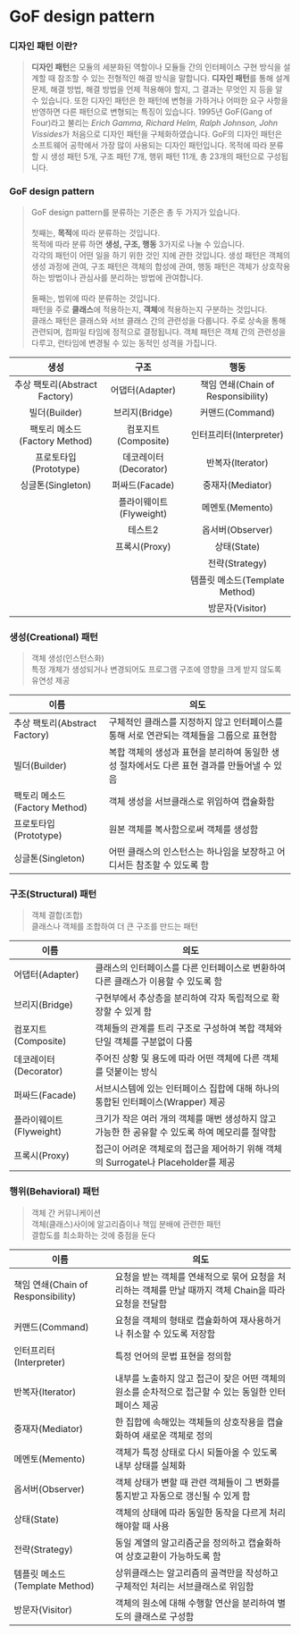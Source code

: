 # GoF design pattern
### 디자인 패턴 이란?
> **디자인 패턴**은 모듈의 세분화된 역할이나 모듈들 간의 인터페이스 구현 방식을 설계할 때 참조할 수 있는 전형적인 해결 방식을 말합니다.
**디자인 패턴**를 통해 설계 문제, 해결 방법, 해결 방법을 언제 적용해야 할지, 그 결과는 무엇인 지 등을 알 수 있습니다.
또한 디자인 패턴은 한 패턴에 변형을 가하거나 어떠한 요구 사항을 반영하면 다른 패턴으로 변형되는 특징이 있습니다.
1995년 GoF(Gang of Four)라고 불리는 *Erich Gamma, Richard Helm, Ralph Johnson, John Vissides*가 처음으로 디자인 패턴을 구체화하였습니다.
GoF의 디자인 패턴은 소프트웨어 공학에서 가장 많이 사용되는 디자인 패턴입니다. 목적에 따라 분류할 시 생성 패턴 5개, 구조 패턴 7개, 행위 패턴 11개, 총 23개의 패턴으로 구성됩니다.

### GoF design pattern
> GoF design pattern를 분류하는 기준은 총 두 가지가 있습니다.<br><br>
첫째는, **목적**에 따라 분류하는 것입니다.  
목적에 따라 분류 하면 **생성, 구조, 행동** 3가지로 나눌 수 있습니다.  
각각의 패턴이 어떤 일을 하기 위한 것인 지에 관한 것입니다. 생성 패턴은 객체의 생성 과정에 관여, 구조 패턴은 객체의 합성에 관여, 행동 패턴은 객체가 상호작용하는 방법이나 관심사를 분리하는 방법에 관여합니다.<br><br>
둘째는, 범위에 따라 분류하는 것입니다.  
패턴을 주로 **클래스**에 적용하는지, **객체**에 적용하는지 구분하는 것입니다.  
클래스 패턴은 클래스와 서브 클래스 간의 관련성을 다룹니다. 주로 상속을 통해 관련되며, 컴파일 타임에 정적으로 결정됩니다. 객체 패턴은 객체 간의 관련성을 다루고, 런타임에 변경될 수 있는 동적인 성격을 가집니다.

|생성|구조|행동|
|:---:|:---:|:---:|
|추상 팩토리(Abstract Factory)|어댑터(Adapter)|책임 연쇄(Chain of Responsibility)|
|빌더(Builder)|브리지(Bridge)|커맨드(Command)|
|팩토리 메소드(Factory Method)|컴포지트(Composite)|인터프리터(Interpreter)|
|프로토타입(Prototype)|데코레이터(Decorator)|반복자(Iterator)|
|싱글톤(Singleton)|퍼싸드(Facade)|중재자(Mediator)|
||플라이웨이트(Flyweight)|메멘토(Memento)|
||테스트2|옵서버(Observer)|
||프록시(Proxy)|상태(State)|
|||전략(Strategy)|
|||템플릿 메소드(Template Method)|
|||방문자(Visitor)|


###  생성(Creational) 패턴
> 객체 생성(인스턴스화)  
  특정 개체가 생성되거나 변경되어도 프로그램 구조에 영향을 크게 받지 않도록 유연성 제공
  
|이름|의도|
|---|---|
|추상 팩토리(Abstract Factory)|구체적인 클래스를 지정하지 않고 인터페이스를 통해 서로 연관되는 객체들을 그룹으로 표현함|
|빌더(Builder)|복합 객체의 생성과 표현을 분리하여 동일한 생성 절차에서도 다른 표현 결과를 만들어낼 수 있음|
|팩토리 메소드(Factory Method)|객체 생성을 서브클래스로 위임하여 캡슐화함|
|프로토타입(Prototype)|원본 객체를 복사함으로써 객체를 생성함|
|싱글톤(Singleton)|어떤 클래스의 인스턴스는 하나임을 보장하고 어디서든 참조할 수 있도록 함|


### 구조(Structural) 패턴
> 객체 결합(조합)  
  클래스나 객체를 조합하여 더 큰 구조를 만드는 패턴
  
|이름|의도|
|---|---|
|어댑터(Adapter)|클래스의 인터페이스를 다른 인터페이스로 변환하여 다른 클래스가 이용할 수 있도록 함|
|브리지(Bridge)|구현부에서 추상층을 분리하여 각자 독립적으로 확장할 수 있게 함|
|컴포지트(Composite)|객체들의 관계를 트리 구조로 구성하여 복합 객체와 단일 객체를 구분없이 다룸|
|데코레이터(Decorator)|주어진 상황 및 용도에 따라 어떤 객체에 다른 객체를 덧붙이는 방식|
|퍼싸드(Facade)|서브시스템에 있는 인터페이스 집합에 대해 하나의 통합된 인터페이스(Wrapper) 제공|
|플라이웨이트(Flyweight)|크기가 작은 여러 개의 객체를 매번 생성하지 않고 가능한 한 공유할 수 있도록 하여 메모리를 절약함|
|프록시(Proxy)|접근이 어려운 객체로의 접근을 제어하기 위해 객체의 Surrogate나 Placeholder를 제공|
  
  
### 행위(Behavioral) 패턴
> 객체 간 커뮤니케이션  
객체(클래스)사이에 알고리즘이나 책임 분배에 관련한 패턴  
결합도를 최소화하는 것에 중점을 둔다

|이름|의도|
|---|---|
|책임 연쇄(Chain of Responsibility)|요청을 받는 객체를 연쇄적으로 묶어 요청을 처리하는 객체를 만날 때까지 객체 Chain을 따라 요청을 전달함|
|커맨드(Command)|요청을 객체의 형태로 캡슐화하여 재사용하거나 취소할 수 있도록 저장함|
|인터프리터(Interpreter)|특정 언어의 문법 표현을 정의함|
|반복자(Iterator)|내부를 노출하지 않고 접근이 잦은 어떤 객체의 원소를 순차적으로 접근할 수 있는 동일한 인터페이스 제공|
|중재자(Mediator)|한 집합에 속해있는 객체들의 상호작용을 캡슐화하여 새로운 객체로 정의|
|메멘토(Memento)|객체가 특정 상태로 다시 되돌아올 수 있도록 내부 상태를 실체화|
|옵서버(Observer)|객체 상태가 변할 때 관련 객체들이 그 변화를 통지받고 자동으로 갱신될 수 있게 함|
|상태(State)|객체의 상태에 따라 동일한 동작을 다르게 처리해야할 때 사용|
|전략(Strategy)|동일 계열의 알고리즘군을 정의하고 캡슐화하여 상호교환이 가능하도록 함|
|템플릿 메소드(Template Method)|상위클래스는 알고리즘의 골격만을 작성하고 구체적인 처리는 서브클래스로 위임함|
|방문자(Visitor)|객체의 원소에 대해 수행할 연산을 분리하여 별도의 클래스로 구성함|

